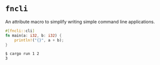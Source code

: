 # `fncli`

An attribute macro to simplify writing simple command line applications.

```rust
#[fncli::cli]
fn main(a: i32, b: i32) {
    println!("{}", a + b);
}
```

```bash
$ cargo run 1 2
3
```
